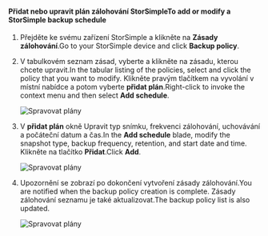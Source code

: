 
<!--author=alkohli last changed: 01/02/17-->

#### <a name="to-add-or-modify-a-storsimple-backup-schedule"></a><span data-ttu-id="1a216-101">Přidat nebo upravit plán zálohování StorSimple</span><span class="sxs-lookup"><span data-stu-id="1a216-101">To add or modify a StorSimple backup schedule</span></span>

1. <span data-ttu-id="1a216-102">Přejděte ke svému zařízení StorSimple a klikněte na **Zásady zálohování**.</span><span class="sxs-lookup"><span data-stu-id="1a216-102">Go to your StorSimple device and click **Backup policy**.</span></span>

2. <span data-ttu-id="1a216-103">V tabulkovém seznam zásad, vyberte a klikněte na zásadu, kterou chcete upravit.</span><span class="sxs-lookup"><span data-stu-id="1a216-103">In the tabular listing of the policies, select and click the policy that you want to modify.</span></span> <span data-ttu-id="1a216-104">Klikněte pravým tlačítkem na vyvolání v místní nabídce a potom vyberte **přidat plán**.</span><span class="sxs-lookup"><span data-stu-id="1a216-104">Right-click to invoke the context menu and then select **Add schedule**.</span></span>

    ![Spravovat plány](./media/storsimple-8000-add-modify-backup-schedule-u2/addschedule1.png)

3. <span data-ttu-id="1a216-106">V **přidat plán** okně Upravit typ snímku, frekvenci zálohování, uchovávání a počáteční datum a čas.</span><span class="sxs-lookup"><span data-stu-id="1a216-106">In the **Add schedule** blade, modify the snapshot type, backup frequency, retention, and start date and time.</span></span> <span data-ttu-id="1a216-107">Klikněte na tlačítko **Přidat**.</span><span class="sxs-lookup"><span data-stu-id="1a216-107">Click **Add**.</span></span>

    ![Spravovat plány](./media/storsimple-8000-add-modify-backup-schedule-u2/addschedule5.png)

4. <span data-ttu-id="1a216-109">Upozornění se zobrazí po dokončení vytvoření zásady zálohování.</span><span class="sxs-lookup"><span data-stu-id="1a216-109">You are notified when the backup policy creation is complete.</span></span> <span data-ttu-id="1a216-110">Zásady zálohování seznamu je také aktualizovat.</span><span class="sxs-lookup"><span data-stu-id="1a216-110">The backup policy list is also updated.</span></span>

    ![Spravovat plány](./media/storsimple-8000-add-modify-backup-schedule-u2/addschedule4.png)

